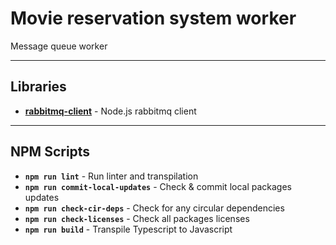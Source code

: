 # Movie reservation system worker

Message queue worker

---

## Libraries

- **[rabbitmq-client](<(https://github.com/cody-greene/node-rabbitmq-client)>)** - Node.js rabbitmq client

---

## NPM Scripts

- **`npm run lint`** - Run linter and transpilation
- **`npm run commit-local-updates`** - Check & commit local packages updates
- **`npm run check-cir-deps`** - Check for any circular dependencies
- **`npm run check-licenses`** - Check all packages licenses
- **`npm run build`** - Transpile Typescript to Javascript
